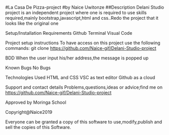 #La Casa De Pizza-project
#by Naice Uwitonze
##Description
Delani Studio project is an independent project where one is required to use skills required,mainly bootstrap,javascript,html and css..Redo the project that it looks like the original one

Setup/Installation Requirements
Github Terminal Visual Code

Project setup instructions
To have access on this project use the following commands: git clone https://github.com/Naice-gif/Delani-Studio-project

BDD
When the user input his/her address,the message is popped up

Known Bugs
No Bugs

Technologies Used
HTML and CSS VSC as text editor Github as a cloud

Support and contact details
Problems,questions,ideas or advice;find me on https://github.com/Naice-gif/Delani-Studio-project

Approved by Moringa School

Copyright@Naice2019

Everyone can be granted a copy of this software to use,modify,publish and sell the copies of this Software.
